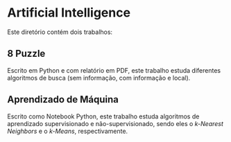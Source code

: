 # Artificial Intelligence

Este diretório contém dois trabalhos:

## 8 Puzzle

Escrito em Python e com relatório em PDF, este trabalho estuda diferentes algoritmos de busca (sem informação, com informação e local).

## Aprendizado de Máquina

Escrito como Notebook Python, este trabalho estuda algoritmos de aprendizado supervisionado e não-supervisionado, sendo eles o *k-Nearest Neighbors* e o *k-Means*, respectivamente.
